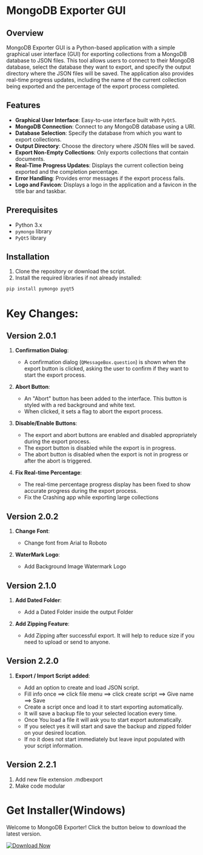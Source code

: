 # MongoDB Exporter GUI

## Overview

MongoDB Exporter GUI is a Python-based application with a simple graphical user interface (GUI) for exporting collections from a MongoDB database to JSON files. This tool allows users to connect to their MongoDB database, select the database they want to export, and specify the output directory where the JSON files will be saved. The application also provides real-time progress updates, including the name of the current collection being exported and the percentage of the export process completed.

## Features

- **Graphical User Interface**: Easy-to-use interface built with `PyQt5`.
- **MongoDB Connection**: Connect to any MongoDB database using a URI.
- **Database Selection**: Specify the database from which you want to export collections.
- **Output Directory**: Choose the directory where JSON files will be saved.
- **Export Non-Empty Collections**: Only exports collections that contain documents.
- **Real-Time Progress Updates**: Displays the current collection being exported and the completion percentage.
- **Error Handling**: Provides error messages if the export process fails.
- **Logo and Favicon**: Displays a logo in the application and a favicon in the title bar and taskbar.

## Prerequisites

- Python 3.x
- `pymongo` library
- `PyQt5` library

## Installation

1. Clone the repository or download the script.
2. Install the required libraries if not already installed:

```sh
pip install pymongo pyqt5
```




# Key Changes:

## Version 2.0.1

1. **Confirmation Dialog**:

   - A confirmation dialog (`QMessageBox.question`) is shown when the export button is clicked, asking the user to confirm if they want to start the export process.

2. **Abort Button**:

   - An "Abort" button has been added to the interface. This button is styled with a red background and white text.
   - When clicked, it sets a flag to abort the export process.

3. **Disable/Enable Buttons**:

   - The export and abort buttons are enabled and disabled appropriately during the export process.
   - The export button is disabled while the export is in progress.
   - The abort button is disabled when the export is not in progress or after the abort is triggered.

4. **Fix Real-time Percentage**:
   - The real-time percentage progress display has been fixed to show accurate progress during the export process.
   - Fix the Crashing app while exporting large collections


## Version 2.0.2

1. **Change Font**:

   - Change font from Arial to Roboto

2. **WaterMark Logo**:

   - Add Background Image Watermark Logo
   


## Version 2.1.0

1. **Add Dated Folder**:

   - Add a Dated Folder inside the output Folder 

2. **Add Zipping Feature**:

   - Add Zipping after successful export. It will help to reduce size if you need to upload or send to anyone.
   


## Version 2.2.0

1. **Export / Import Script added**:

   - Add an option to create and load JSON script.
   - Fill info once ==> click file menu ==> click create script ==> Give name ==> Save
   - Create a script once and load it to start exporting automatically.
   - It will save a backup file to your selected location every time.
   - Once You load a file it will ask you to start export automatically.
   - If you select yes it will start and save the backup and zipped folder on your desired location.
   - If no it does not start immediately but leave input populated with your script information.

## Version 2.2.1

1. Add new file extension .mdbexport
2. Make code modular

# Get Installer(Windows)

Welcome to MongoDB Exporter! Click the button below to download the latest version.

<a href="https://drive.google.com/uc?export=download&id=1Qyvni4RL_aOEpJWmFfE8k5acJO-O8rNP" download>
    <img src="https://img.shields.io/badge/Download-Now-brightgreen" alt="Download Now">
</a>
